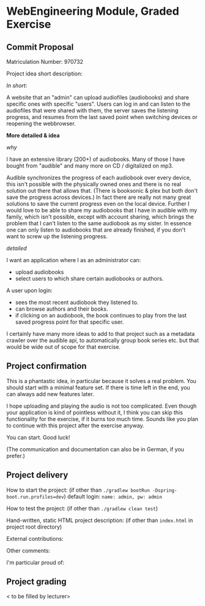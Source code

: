 # WebEngineering Module, Graded Exercise

## Commit Proposal

Matriculation Number: 970732

Project idea short description:

*In short:*

A website that an "admin" can upload audiofiles (audiobooks) and share specific ones with specific "users". Users can log in and can listen to the audiofiles that were shared with them, the server saves the listening progress, and resumes from the last saved point when switching devices or reopening the webbrowser.

**More detailed & idea**

*why*

I have an extensive library (200+) of audiobooks. Many of those I have bought from "audible" and many more on CD / digitalized on mp3.

Audible synchronizes the progress of each audiobook over every device, this isn't possible with the physically owned ones and there is no real solution out there that allows that. (There is booksonic & plex but both don't save the progress across devices.) In fact there are really not many great solutions to save the current progress even on the local device.
Further I would love to be able to share my audiobooks that I have in audible with my family, which isn't possible, except with account sharing, which brings the problem that I can't listen to the same audiobook as my sister. In essence one can only listen to audiobooks that are already finished, if you don't want to screw up the listening progress.

*detailed*

I want an application where I as an administrator can:

- upload audiobooks
- select users to which share certain audiobooks or authors.

A user upon login:

- sees the most recent audiobook they listened to.
- can browse authors and their books.
- if clicking on an audiobook, the book continues to play from the last saved progress point for that specific user.



I certainly have many more ideas to add to that project such as a metadata crawler over the audible api, to automatically group book series etc. but that would be wide out of scope for that exercise.


## Project confirmation

This is a phantastic idea, in particular because it solves a real problem. You should start with a minimal feature set. If there is time left in the end, you can always add new features later.

I hope uploading and playing the audio is not too complicated. Even though your application is kind of pointless without it, I think you can skip this functionality for the exercise, if it burns too much time. Sounds like you plan to continue with this project after the exercise anyway.

You can start. Good luck!

(The communication and documentation can also be in German, if you prefer.)


## Project delivery <to be filled by student>

How to start the project: (if other than `./gradlew bootRun -Dspring-boot.run.profiles=dev`)
default login: `name: admin, pw: admin`

How to test the project:  (if other than `./gradlew clean test`)

Hand-written, static HTML
project description:      (if other than `index.html` in project root directory)

External contributions:

Other comments:

I'm particular proud of:


## Project grading

< to be filled by lecturer>
